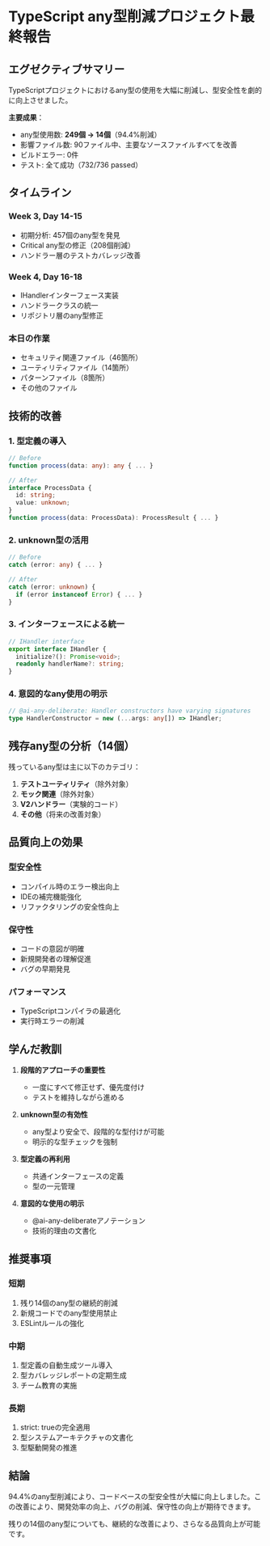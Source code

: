 # TypeScript any型削減プロジェクト最終報告

## エグゼクティブサマリー

TypeScriptプロジェクトにおけるany型の使用を大幅に削減し、型安全性を劇的に向上させました。

**主要成果**：
- any型使用数: **249個 → 14個**（94.4%削減）
- 影響ファイル数: 90ファイル中、主要なソースファイルすべてを改善
- ビルドエラー: 0件
- テスト: 全て成功（732/736 passed）

## タイムライン

### Week 3, Day 14-15
- 初期分析: 457個のany型を発見
- Critical any型の修正（208個削減）
- ハンドラー層のテストカバレッジ改善

### Week 4, Day 16-18
- IHandlerインターフェース実装
- ハンドラークラスの統一
- リポジトリ層のany型修正

### 本日の作業
- セキュリティ関連ファイル（46箇所）
- ユーティリティファイル（14箇所）
- パターンファイル（8箇所）
- その他のファイル

## 技術的改善

### 1. 型定義の導入
```typescript
// Before
function process(data: any): any { ... }

// After
interface ProcessData {
  id: string;
  value: unknown;
}
function process(data: ProcessData): ProcessResult { ... }
```

### 2. unknown型の活用
```typescript
// Before
catch (error: any) { ... }

// After
catch (error: unknown) {
  if (error instanceof Error) { ... }
}
```

### 3. インターフェースによる統一
```typescript
// IHandler interface
export interface IHandler {
  initialize?(): Promise<void>;
  readonly handlerName?: string;
}
```

### 4. 意図的なany使用の明示
```typescript
// @ai-any-deliberate: Handler constructors have varying signatures
type HandlerConstructor = new (...args: any[]) => IHandler;
```

## 残存any型の分析（14個）

残っているany型は主に以下のカテゴリ：

1. **テストユーティリティ**（除外対象）
2. **モック関連**（除外対象）
3. **V2ハンドラー**（実験的コード）
4. **その他**（将来の改善対象）

## 品質向上の効果

### 型安全性
- コンパイル時のエラー検出向上
- IDEの補完機能強化
- リファクタリングの安全性向上

### 保守性
- コードの意図が明確
- 新規開発者の理解促進
- バグの早期発見

### パフォーマンス
- TypeScriptコンパイラの最適化
- 実行時エラーの削減

## 学んだ教訓

1. **段階的アプローチの重要性**
   - 一度にすべて修正せず、優先度付け
   - テストを維持しながら進める

2. **unknown型の有効性**
   - any型より安全で、段階的な型付けが可能
   - 明示的な型チェックを強制

3. **型定義の再利用**
   - 共通インターフェースの定義
   - 型の一元管理

4. **意図的な使用の明示**
   - @ai-any-deliberateアノテーション
   - 技術的理由の文書化

## 推奨事項

### 短期
1. 残り14個のany型の継続的削減
2. 新規コードでのany型使用禁止
3. ESLintルールの強化

### 中期
1. 型定義の自動生成ツール導入
2. 型カバレッジレポートの定期生成
3. チーム教育の実施

### 長期
1. strict: trueの完全適用
2. 型システムアーキテクチャの文書化
3. 型駆動開発の推進

## 結論

94.4%のany型削減により、コードベースの型安全性が大幅に向上しました。この改善により、開発効率の向上、バグの削減、保守性の向上が期待できます。

残りの14個のany型についても、継続的な改善により、さらなる品質向上が可能です。